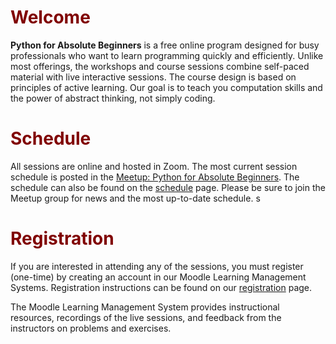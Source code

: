 # <font color="maroon">Welcome</font>


**Python for Absolute Beginners** is a free online program designed for busy professionals who want to learn programming quickly and efficiently. Unlike most offerings, the workshops and course sessions combine self-paced material with live interactive sessions. The course design is based on principles of active learning. Our goal is to teach you computation skills and the power of abstract thinking, not simply coding. 



# <font color="maroon">Schedule</font>

All sessions are online and hosted in Zoom. The most current session schedule is posted in the [Meetup: Python for Absolute Beginners](https://www.meetup.com/python-for-absolute-beginners/). The schedule can also be found on the [schedule](page-schedule) page. Please be sure to join the Meetup group for news and the most up-to-date schedule.
s
# <font color="maroon">Registration</font>


If you are interested in attending any of the sessions, you must register (one-time) by creating an account in our Moodle Learning Management Systems. Registration instructions can be found on our [registration](page-registration) page.

The Moodle Learning Management System provides instructional resources, recordings of the live sessions, and feedback from the instructors on problems and exercises.
